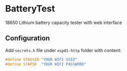 # BatteryTest

18650 Lithium battery capacity tester with web interface

## Configuration

Add `secrets.h` file under `esp01-http` folder with content:

```cpp
#define STASSID "YOUR WIFI SSID"
#define STAPSK  "YOUR WIFI PASSWORD"
```
